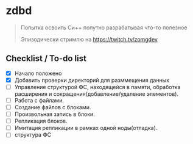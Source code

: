# zdbd

> 
> Попытка освоить Си++ попутно разрабатывая что-то полезное
> 
> Эпизодически стримлю на https://twitch.tv/zomgdev
>

## Checklist / To-do list
- [x] Начало положено 
- [x] Добавить проверки директорий для разммещения данных
- [ ] Управление структурой ФС, находящейся в памяти, обработка расширения и сокращения(добавление/удаление элементов).
- [ ] Работа с файлами.
- [ ] Создание файлов с блоками.
- [ ] Произвольная запись в блоки.
- [ ] Репликация блоков.
- [ ] Имитация репликации в рамках одной ноды(отладка).
- [ ] структура ФС